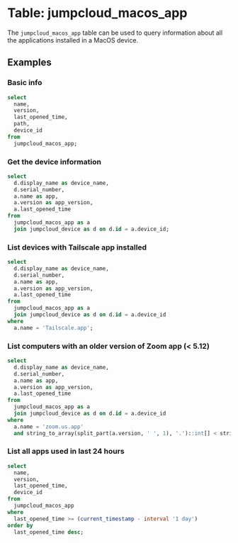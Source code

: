 # Table: jumpcloud_macos_app

The `jumpcloud_macos_app` table can be used to query information about all the applications installed in a MacOS device.

## Examples

### Basic info

```sql
select
  name,
  version,
  last_opened_time,
  path,
  device_id
from
  jumpcloud_macos_app;
```

### Get the device information

```sql
select
  d.display_name as device_name,
  d.serial_number,
  a.name as app,
  a.version as app_version,
  a.last_opened_time
from
  jumpcloud_macos_app as a
  join jumpcloud_device as d on d.id = a.device_id;
```

### List devices with Tailscale app installed

```sql
select
  d.display_name as device_name,
  d.serial_number,
  a.name as app,
  a.version as app_version,
  a.last_opened_time
from
  jumpcloud_macos_app as a
  join jumpcloud_device as d on d.id = a.device_id
where
  a.name = 'Tailscale.app';
```

### List computers with an older version of Zoom app (< 5.12)

```sql
select
  d.display_name as device_name,
  d.serial_number,
  a.name as app,
  a.version as app_version,
  a.last_opened_time
from
  jumpcloud_macos_app as a
  join jumpcloud_device as d on d.id = a.device_id
where
  a.name = 'zoom.us.app'
  and string_to_array(split_part(a.version, ' ', 1), '.')::int[] < string_to_array('5.12', '.')::int[];
```

### List all apps used in last 24 hours

```sql
select
  name,
  version,
  last_opened_time,
  device_id
from
  jumpcloud_macos_app
where
  last_opened_time >= (current_timestamp - interval '1 day')
order by
  last_opened_time desc;
```
